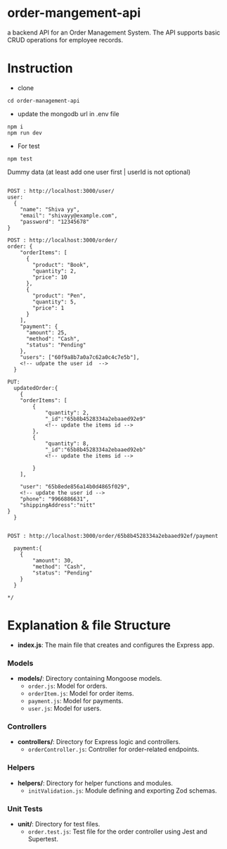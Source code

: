 # order-mangement-api
a backend API for an Order Management System. The API supports basic CRUD operations for employee records. 

# Instruction
- clone 
```
cd order-management-api
```
- update the mongodb url in .env file
```
npm i
npm run dev
```

- For test 
```
npm test 
```

Dummy data (at least add one user first | userId is not optional)
```

POST : http://localhost:3000/user/
user:
  {
    "name": "Shiva yy",
    "email": "shivayy@example.com",
    "password": "12345678"
}

POST : http://localhost:3000/order/
order: {
    "orderItems": [
      {
        "product": "Book",
        "quantity": 2,
        "price": 10
      },
      {
        "product": "Pen",
        "quantity": 5,
        "price": 1
      }
    ],
    "payment": {
      "amount": 25,
      "method": "Cash",
      "status": "Pending"
    },
    "users": ["60f9a8b7a0a7c62a0c4c7e5b"], 
    <!-- udpate the user id  -->
  }

PUT: 
  updatedOrder:{
    {
    "orderItems": [
        {
            "quantity": 2,
          	"_id":"65b8b4528334a2ebaaed92e9" 
            <!-- update the items id -->
        },
        {
            "quantity": 8,
          	"_id":"65b8b4528334a2ebaaed92eb"
            <!-- update the items id -->

        }
    ],

    "user": "65b8ede856a14b0d4865f029",
    <!-- update the user id -->
  	"phone": "9966886631",
  	"shippingAddress":"nitt"
}
  }


POST : http://localhost:3000/order/65b8b4528334a2ebaaed92ef/payment

  payment:{
    {
        "amount": 30,
        "method": "Cash",
        "status": "Pending"
    }
  }

*/
```
# Explanation & file Structure

- **index.js**: The main file that creates and configures the Express app.

### Models
- **models/**: Directory containing Mongoose models.
  - `order.js`: Model for orders.
  - `orderItem.js`: Model for order items.
  - `payment.js`: Model for payments.
  - `user.js`: Model for users.

### Controllers
- **controllers/**: Directory for Express logic and controllers.
  - `orderController.js`: Controller for order-related endpoints.

### Helpers
- **helpers/**: Directory for helper functions and modules.
  - `initValidation.js`: Module defining and exporting Zod schemas.

### Unit Tests
- **unit/**: Directory for test files.
  - `order.test.js`: Test file for the order controller using Jest and Supertest.
